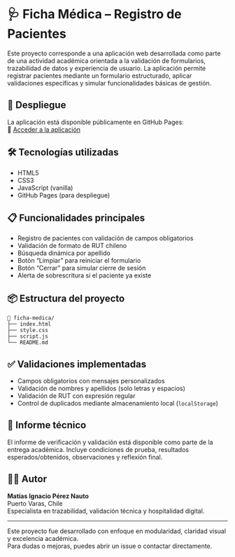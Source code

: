 # 🩺 Ficha Médica – Registro de Pacientes

Este proyecto corresponde a una aplicación web desarrollada como parte de una actividad académica orientada a la validación de formularios, trazabilidad de datos y experiencia de usuario. La aplicación permite registrar pacientes mediante un formulario estructurado, aplicar validaciones específicas y simular funcionalidades básicas de gestión.

## 🚀 Despliegue

La aplicación está disponible públicamente en GitHub Pages:  
🔗 [Acceder a la aplicación](https://tu-enlace.github.io)

## 🛠️ Tecnologías utilizadas

- HTML5  
- CSS3  
- JavaScript (vanilla)  
- GitHub Pages (para despliegue)

## 📋 Funcionalidades principales

- Registro de pacientes con validación de campos obligatorios
- Validación de formato de RUT chileno
- Búsqueda dinámica por apellido
- Botón “Limpiar” para reiniciar el formulario
- Botón “Cerrar” para simular cierre de sesión
- Alerta de sobrescritura si el paciente ya existe

## 📦 Estructura del proyecto

```
📁 ficha-medica/
├── index.html
├── style.css
├── script.js
└── README.md
```

## ✅ Validaciones implementadas

- Campos obligatorios con mensajes personalizados
- Validación de nombres y apellidos (solo letras y espacios)
- Validación de RUT con expresión regular
- Control de duplicados mediante almacenamiento local (`localStorage`)

## 📄 Informe técnico

El informe de verificación y validación está disponible como parte de la entrega académica. Incluye condiciones de prueba, resultados esperados/obtenidos, observaciones y reflexión final.

## 👨‍💻 Autor

**Matías Ignacio Pérez Nauto**  
Puerto Varas, Chile  
Especialista en trazabilidad, validación técnica y hospitalidad digital.

---

Este proyecto fue desarrollado con enfoque en modularidad, claridad visual y excelencia académica.  
Para dudas o mejoras, puedes abrir un issue o contactar directamente.